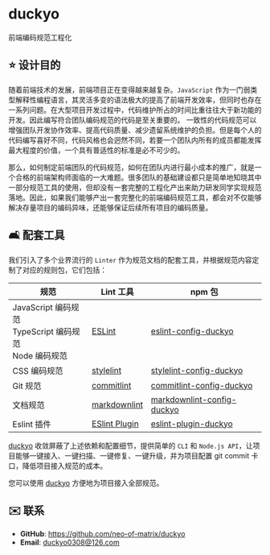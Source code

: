 # duckyo

前端编码规范工程化

## ⭐️ 设计目的

随着前端技术的发展，前端项目正在变得越来越复杂。`JavaScript` 作为一门弱类型解释性编程语言，其灵活多变的语法极大的提高了前端开发效率，但同时也存在一系列问题。在大型项目开发过程中，代码维护所占的时间比重往往大于新功能的开发。因此编写符合团队编码规范的代码是至关重要的。 一致性的代码规范可以增强团队开发协作效率、提高代码质量、减少遗留系统维护的负担。但是每个人的代码编写喜好不同，代码风格也会迥然不同，若要一个团队内所有的成员都能发挥最大程度的价值，一个具有普适性的标准是必不可少的。

那么，如何制定前端团队的代码规范，如何在团队内进行最小成本的推广，就是一个合格的前端架构师面临的一大难题。很多团队的基础建设都只是简单地知晓其中一部分规范工具的使用，但却没有一套完整的工程化产出来助力研发同学实现规范落地。因此，如果我们能够产出一套完整化的前端编码规范工具，都会对不仅能够解决存量项目的编码异味，还能够保证后续所有项目的编码质量。

## 🛋 配套工具

我们引入了多个业界流行的 `Linter` 作为规范文档的配套工具，并根据规范内容定制了对应的规则包，它们包括：

| 规范                                                              | Lint 工具                                                      | npm 包                                                                                 |
| ----------------------------------------------------------------- | -------------------------------------------------------------- | -------------------------------------------------------------------------------------- |
| JavaScript 编码规范 <br/> TypeScript 编码规范 <br/> Node 编码规范 | [ESLint](https://eslint.org/)                                  | [eslint-config-duckyo](https://www.npmjs.com/package/eslint-config-duckyo)             |
| CSS 编码规范                                                      | [stylelint](https://stylelint.io/)                             | [stylelint-config-duckyo](https://www.npmjs.com/package/stylelint-config-duckyo)       |
| Git 规范                                                          | [commitlint](https://commitlint.js.org/#/)                     | [commitlint-config-duckyo](https://www.npmjs.com/package/commitlint-config-duckyo)     |
| 文档规范                                                          | [markdownlint](https://github.com/DavidAnson/markdownlint)     | [markdownlint-config-duckyo](https://www.npmjs.com/package/markdownlint-config-duckyo) |
| Eslint 插件                                                       | [ESlint Plugin](https://eslint.org/docs/latest/extend/plugins) | [eslint-plugin-duckyo](https://www.npmjs.com/package/eslint-plugin-duckyo)             |

[duckyo](https://www.npmjs.com/package/duckyo) 收敛屏蔽了上述依赖和配置细节，提供简单的 `CLI` 和 `Node.js API`，让项目能够一键接入、一键扫描、一键修复、一键升级，并为项目配置 git commit 卡口，降低项目接入规范的成本。

您可以使用 [duckyo](https://www.npmjs.com/package/duckyo) 方便地为项目接入全部规范。

## ✉️ 联系

- **GitHub**: <https://github.com/neo-of-matrix/duckyo>
- **Email**: <duckyo0308@126.com>
